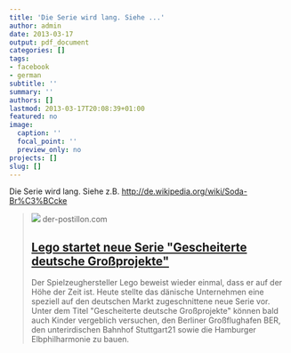 ```yaml
---
title: 'Die Serie wird lang. Siehe ...'
author: admin
date: 2013-03-17
output: pdf_document
categories: []
tags:
- facebook
- german
subtitle: ''
summary: ''
authors: []
lastmod: 2013-03-17T20:08:39+01:00
featured: no
image:
  caption: ''
  focal_point: ''
  preview_only: no
projects: []
slug: []
---
```

Die Serie wird lang. Siehe z.B. http://de.wikipedia.org/wiki/Soda-Br%C3%BCcke
> [![](https://4.bp.blogspot.com/-im9eqrujTSA/U2gC7OmpfTI/AAAAAAAAZec/GlpUpBJrY6Y/w1200-h630-p-k-no-nu/Lego.jpg)](http://der-postillon.com/2013/02/lego-startet-neue-serie-gescheiterte.html)
> der-postillon.com
> ## [Lego startet neue Serie "Gescheiterte deutsche Großprojekte"](http://der-postillon.com/2013/02/lego-startet-neue-serie-gescheiterte.html)
>
>Der Spielzeughersteller Lego beweist wieder einmal, dass er auf der Höhe der Zeit ist. Heute stellte das dänische Unternehmen eine speziell auf den deutschen Markt zugeschnittene neue Serie vor. Unter dem Titel "Gescheiterte deutsche Großprojekte" können bald auch Kinder vergeblich versuchen, den Berliner Großflughafen BER, den unterirdischen Bahnhof Stuttgart21 sowie die Hamburger Elbphilharmonie zu bauen.

